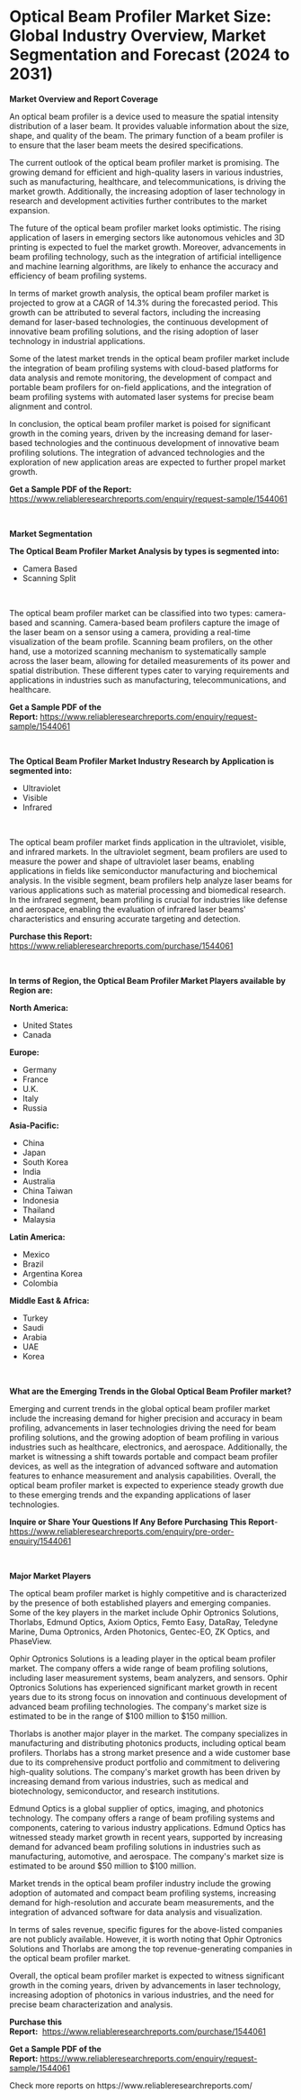 <p><h1>Optical Beam Profiler Market Size: Global Industry Overview, Market Segmentation and Forecast (2024 to 2031)</h1></p><p><strong>Market Overview and Report Coverage</strong></p>
<p><p>An optical beam profiler is a device used to measure the spatial intensity distribution of a laser beam. It provides valuable information about the size, shape, and quality of the beam. The primary function of a beam profiler is to ensure that the laser beam meets the desired specifications.</p><p>The current outlook of the optical beam profiler market is promising. The growing demand for efficient and high-quality lasers in various industries, such as manufacturing, healthcare, and telecommunications, is driving the market growth. Additionally, the increasing adoption of laser technology in research and development activities further contributes to the market expansion.</p><p>The future of the optical beam profiler market looks optimistic. The rising application of lasers in emerging sectors like autonomous vehicles and 3D printing is expected to fuel the market growth. Moreover, advancements in beam profiling technology, such as the integration of artificial intelligence and machine learning algorithms, are likely to enhance the accuracy and efficiency of beam profiling systems.</p><p>In terms of market growth analysis, the optical beam profiler market is projected to grow at a CAGR of 14.3% during the forecasted period. This growth can be attributed to several factors, including the increasing demand for laser-based technologies, the continuous development of innovative beam profiling solutions, and the rising adoption of laser technology in industrial applications.</p><p>Some of the latest market trends in the optical beam profiler market include the integration of beam profiling systems with cloud-based platforms for data analysis and remote monitoring, the development of compact and portable beam profilers for on-field applications, and the integration of beam profiling systems with automated laser systems for precise beam alignment and control.</p><p>In conclusion, the optical beam profiler market is poised for significant growth in the coming years, driven by the increasing demand for laser-based technologies and the continuous development of innovative beam profiling solutions. The integration of advanced technologies and the exploration of new application areas are expected to further propel market growth.</p></p>
<p><strong>Get a Sample PDF of the Report:</strong> <a href="https://www.reliableresearchreports.com/enquiry/request-sample/1544061">https://www.reliableresearchreports.com/enquiry/request-sample/1544061</a></p>
<p>&nbsp;</p>
<p><strong>Market Segmentation</strong></p>
<p><strong>The Optical Beam Profiler Market Analysis by types is segmented into:</strong></p>
<p><ul><li>Camera Based</li><li>Scanning Split</li></ul></p>
<p>&nbsp;</p>
<p><p>The optical beam profiler market can be classified into two types: camera-based and scanning. Camera-based beam profilers capture the image of the laser beam on a sensor using a camera, providing a real-time visualization of the beam profile. Scanning beam profilers, on the other hand, use a motorized scanning mechanism to systematically sample across the laser beam, allowing for detailed measurements of its power and spatial distribution. These different types cater to varying requirements and applications in industries such as manufacturing, telecommunications, and healthcare.</p></p>
<p><strong>Get a Sample PDF of the Report:</strong>&nbsp;<a href="https://www.reliableresearchreports.com/enquiry/request-sample/1544061">https://www.reliableresearchreports.com/enquiry/request-sample/1544061</a></p>
<p>&nbsp;</p>
<p><strong>The Optical Beam Profiler Market Industry Research by Application is segmented into:</strong></p>
<p><ul><li>Ultraviolet</li><li>Visible</li><li>Infrared</li></ul></p>
<p>&nbsp;</p>
<p><p>The optical beam profiler market finds application in the ultraviolet, visible, and infrared markets. In the ultraviolet segment, beam profilers are used to measure the power and shape of ultraviolet laser beams, enabling applications in fields like semiconductor manufacturing and biochemical analysis. In the visible segment, beam profilers help analyze laser beams for various applications such as material processing and biomedical research. In the infrared segment, beam profiling is crucial for industries like defense and aerospace, enabling the evaluation of infrared laser beams' characteristics and ensuring accurate targeting and detection.</p></p>
<p><strong>Purchase this Report:</strong>&nbsp; <a href="https://www.reliableresearchreports.com/purchase/1544061">https://www.reliableresearchreports.com/purchase/1544061</a></p>
<p>&nbsp;</p>
<p><strong>In terms of Region, the Optical Beam Profiler Market Players available by Region are:</strong></p>
<p>
    <p> <strong> North America: </strong>
        <ul>
            <li>United States</li>
            <li>Canada</li>
        </ul>
        </p> 
    <p> <strong> Europe: </strong>
        <ul>
            <li>Germany</li>
            <li>France</li>
            <li>U.K.</li>
            <li>Italy</li>
            <li>Russia</li>
        </ul>
        </p> 
    <p> <strong> Asia-Pacific: </strong>
        <ul>
            <li>China</li>
            <li>Japan</li>
            <li>South Korea</li>
            <li>India</li>
            <li>Australia</li>
            <li>China Taiwan</li>
            <li>Indonesia</li>
            <li>Thailand</li>
            <li>Malaysia</li>
        </ul>
        </p> 
    <p> <strong> Latin America: </strong>
        <ul>
            <li>Mexico</li>
            <li>Brazil</li>
            <li>Argentina Korea</li>
            <li>Colombia</li>
        </ul>
        </p> 
    <p> <strong> Middle East & Africa: </strong>
        <ul>
            <li>Turkey</li>
            <li>Saudi</li>
            <li>Arabia</li>
            <li>UAE</li>
            <li>Korea</li>
        </ul>
    </p>
    </p>
<p>&nbsp;</p>
<p><strong>What are the Emerging Trends in the Global Optical Beam Profiler market?</strong></p>
<p><p>Emerging and current trends in the global optical beam profiler market include the increasing demand for higher precision and accuracy in beam profiling, advancements in laser technologies driving the need for beam profiling solutions, and the growing adoption of beam profiling in various industries such as healthcare, electronics, and aerospace. Additionally, the market is witnessing a shift towards portable and compact beam profiler devices, as well as the integration of advanced software and automation features to enhance measurement and analysis capabilities. Overall, the optical beam profiler market is expected to experience steady growth due to these emerging trends and the expanding applications of laser technologies.</p></p>
<p><strong>Inquire or Share Your Questions If Any Before Purchasing This Report</strong>- <a href="https://www.reliableresearchreports.com/enquiry/pre-order-enquiry/1544061">https://www.reliableresearchreports.com/enquiry/pre-order-enquiry/1544061</a></p>
<p>&nbsp;</p>
<p><strong>Major Market Players</strong></p>
<p><p>The optical beam profiler market is highly competitive and is characterized by the presence of both established players and emerging companies. Some of the key players in the market include Ophir Optronics Solutions, Thorlabs, Edmund Optics, Axiom Optics, Femto Easy, DataRay, Teledyne Marine, Duma Optronics, Arden Photonics, Gentec-EO, ZK Optics, and PhaseView.</p><p>Ophir Optronics Solutions is a leading player in the optical beam profiler market. The company offers a wide range of beam profiling solutions, including laser measurement systems, beam analyzers, and sensors. Ophir Optronics Solutions has experienced significant market growth in recent years due to its strong focus on innovation and continuous development of advanced beam profiling technologies. The company's market size is estimated to be in the range of $100 million to $150 million.</p><p>Thorlabs is another major player in the market. The company specializes in manufacturing and distributing photonics products, including optical beam profilers. Thorlabs has a strong market presence and a wide customer base due to its comprehensive product portfolio and commitment to delivering high-quality solutions. The company's market growth has been driven by increasing demand from various industries, such as medical and biotechnology, semiconductor, and research institutions.</p><p>Edmund Optics is a global supplier of optics, imaging, and photonics technology. The company offers a range of beam profiling systems and components, catering to various industry applications. Edmund Optics has witnessed steady market growth in recent years, supported by increasing demand for advanced beam profiling solutions in industries such as manufacturing, automotive, and aerospace. The company's market size is estimated to be around $50 million to $100 million.</p><p>Market trends in the optical beam profiler industry include the growing adoption of automated and compact beam profiling systems, increasing demand for high-resolution and accurate beam measurements, and the integration of advanced software for data analysis and visualization.</p><p>In terms of sales revenue, specific figures for the above-listed companies are not publicly available. However, it is worth noting that Ophir Optronics Solutions and Thorlabs are among the top revenue-generating companies in the optical beam profiler market.</p><p>Overall, the optical beam profiler market is expected to witness significant growth in the coming years, driven by advancements in laser technology, increasing adoption of photonics in various industries, and the need for precise beam characterization and analysis.</p></p>
<p><strong>Purchase this Report:</strong>&nbsp;&nbsp;<a href="https://www.reliableresearchreports.com/purchase/1544061">https://www.reliableresearchreports.com/purchase/1544061</a></p>
<p></p>
<p><strong>Get a Sample PDF of the Report:</strong>&nbsp;<a href="https://www.reliableresearchreports.com/enquiry/request-sample/1544061">https://www.reliableresearchreports.com/enquiry/request-sample/1544061</a></p>
<p>Check more reports on https://www.reliableresearchreports.com/</p>